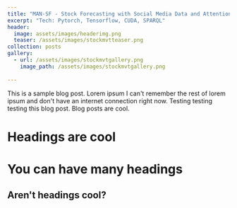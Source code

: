```yaml
---
title: "MAN-SF - Stock Forecasting with Social Media Data and Attention Mechanism."
excerpt: "Tech: Pytorch, Tensorflow, CUDA, SPARQL"
header:
  image: assets/images/headerimg.png 
  teaser: /assets/images/stockmvtteaser.png
collection: posts
gallery:
  - url: /assets/images/stockmvtgallery.png
    image_path: /assets/images/stockmvtgallery.png
   
---
```






This is a sample blog post. Lorem ipsum I can't remember the rest of lorem ipsum and don't have an internet connection right now. Testing testing testing this blog post. Blog posts are cool.

Headings are cool
======

You can have many headings
======

Aren't headings cool?
------
